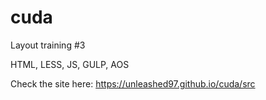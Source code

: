# cuda

Layout training #3

HTML, LESS, JS, GULP, AOS

Check the site here: https://unleashed97.github.io/cuda/src
